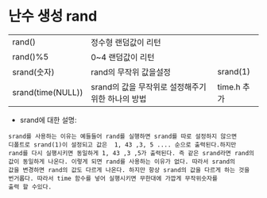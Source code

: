# 난수 생성 rand

||||
|---|---|---|
|rand()|정수형 랜덤값이 리턴|
|rand()%5|0~4 랜덤값이 리턴|
|srand(숫자)|rand의 무작위 값을설정|srand(1)|
|srand(time(NULL))|srand의 값을 무작위로 설정해주기위한 하나의 방법|time.h 추가|
- srand에 대한 설명: 
```
srand를 사용하는 이유는 예들들어 rand를 실행하면 srand를 따로 설정하지 않으면 
디폴트로 srand(1)이 설정되고 값은  1, 43 ,3, 5 .... 순으로 출력된다.하지만 
rand를 다시 실행시키면 동일하게 1, 43 ,3 ,5가 출력된다. 즉 같은 srand라면 rand의 
값이 동일하게 나온다. 이렇게 되면 rand를 사용하는 이유가 없다. 따라서 srand의 
값을 변경하면 rand의 값도 다르게 나온다. 하지만 항상 srand의 값을 다르게 하는 것을 
번거롭다. 따라서 time 함수를 넣어 실행시키면 무한대에 가깝게 무작위숫자를
출력 할 수있다. 
```